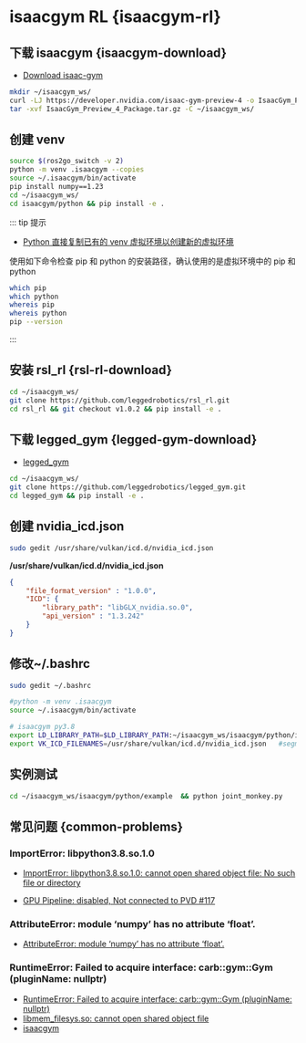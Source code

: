# isaacgym RL {isaacgym-rl}


## 下载 isaacgym {isaacgym-download}

- [Download isaac-gym](https://developer.nvidia.com/isaac-gym/download)

```bash
mkdir ~/isaacgym_ws/
curl -LJ https://developer.nvidia.com/isaac-gym-preview-4 -o IsaacGym_Preview_4_Package.tar.gz
tar -xvf IsaacGym_Preview_4_Package.tar.gz -C ~/isaacgym_ws/
```

## 创建 venv
```bash
source $(ros2go_switch -v 2)
python -m venv .isaacgym --copies
source ~/.isaacgym/bin/activate
pip install numpy==1.23
cd ~/isaacgym_ws/
cd isaacgym/python && pip install -e .
```

::: tip 提示
- [Python 直接复制已有的 venv 虚拟环境以创建新的虚拟环境](https://blog.csdn.net/qq_15969343/article/details/129601363)

使用如下命令检查 pip 和 python 的安装路径，确认使用的是虚拟环境中的 pip 和 python
```bash
which pip
which python
whereis pip
whereis python
pip --version
```
:::

## 安装 rsl_rl {rsl-rl-download}

```bash
cd ~/isaacgym_ws/
git clone https://github.com/leggedrobotics/rsl_rl.git
cd rsl_rl && git checkout v1.0.2 && pip install -e .
```

## 下载 legged_gym {legged-gym-download}
- [legged_gym](https://github.com/leggedrobotics/legged_gym)

```bash
cd ~/isaacgym_ws/
git clone https://github.com/leggedrobotics/legged_gym.git
cd legged_gym && pip install -e .
```

## 创建 nvidia_icd.json

```bash
sudo gedit /usr/share/vulkan/icd.d/nvidia_icd.json
```
**/usr/share/vulkan/icd.d/nvidia_icd.json**

```json
{
    "file_format_version" : "1.0.0",
    "ICD": {
        "library_path": "libGLX_nvidia.so.0",
        "api_version" : "1.3.242"
    }
}
```

## 修改~/.bashrc


```bash
sudo gedit ~/.bashrc
```

```bash
#python -m venv .isaacgym
source ~/.isaacgym/bin/activate

# isaacgym py3.8
export LD_LIBRARY_PATH=$LD_LIBRARY_PATH:~/isaacgym_ws/isaacgym/python/isaacgym/_bindings/linux-x86_64/
export VK_ICD_FILENAMES=/usr/share/vulkan/icd.d/nvidia_icd.json   #segment fault
```


## 实例测试

```bash
cd ~/isaacgym_ws/isaacgym/python/example  && python joint_monkey.py
```


## 常见问题 {common-problems}


### ImportError: libpython3.8.so.1.0
- [ImportError: libpython3.8.so.1.0: cannot open shared object file: No such file or directory](https://zhuanlan.zhihu.com/p/679327032)

- [GPU Pipeline: disabled, Not connected to PVD #117](https://github.com/isaac-sim/IsaacGymEnvs/issues/117)

### AttributeError: module ‘numpy’ has no attribute ‘float’.
- [AttributeError: module ‘numpy’ has no attribute ‘float’.](https://blog.csdn.net/qq_45934285/article/details/131120167)

### RuntimeError: Failed to acquire interface: carb::gym::Gym (pluginName: nullptr)
- [RuntimeError: Failed to acquire interface: carb::gym::Gym (pluginName: nullptr)](https://forums.developer.nvidia.com/t/failed-to-acquire-interface/178379/14)
- [libmem_filesys.so: cannot open shared object file](https://github.com/isaac-sim/IsaacGymEnvs/issues/62)
- [isaacgym](https://junxnone.github.io/isaacgymdocs/about_gym.html)